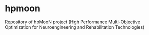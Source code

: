 # hpmoon
Repository of hpMooN project (High Performance Multi-Objective Optimization for Neuroengineering and Rehabilitation Technologies)
